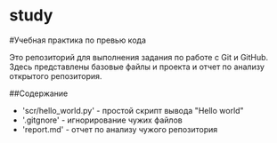 # study

#Учебная практика по превью кода

Это репозиторий для выполнения задания по работе с Git и GitHub.
Здесь представлены базовые файлы и проекта и отчет по анализу открытого репозитория.

##Содержание
  - 'scr/hello_world.py' - простой скрипт вывода "Hello world"
  - '.gitgnore' - игнорирование чужих файлов
  - 'report.md' - отчет по анализу чужого репозитория
